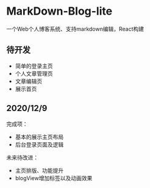 # MarkDown-Blog-lite
一个Web个人博客系统、支持markdown编辑，React构建

## 待开发
+ 简单的登录主页
+ 个人文章管理页
+ 文章编辑页
+ 展示首页

## 2020/12/9
完成项：
+ 基本的展示主页布局
+ 后台登录页面及逻辑

未来待改进：
+ 主页排版、功能提升
+ blogView增加标签以及动画效果